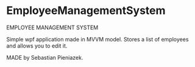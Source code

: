 # EmployeeManagementSystem


EMPLOYEE MANAGEMENT SYSTEM

Simple wpf application made in MVVM model.
Stores a list of employees and allows you to edit it.

MADE by Sebastian Pieniazek.

